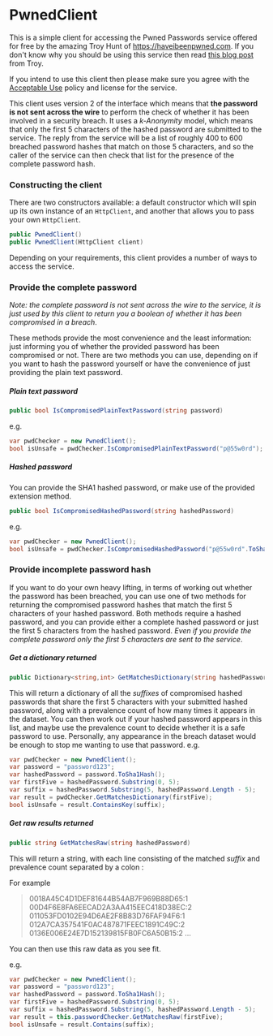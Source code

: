# PwnedClient
This is a simple client for accessing the Pwned Passwords service offered for free by the amazing Troy Hunt of https://haveibeenpwned.com.
If you don't know why you should be using this service then read [this blog post][1] from Troy.

If you intend to use this client then please make sure you agree with the [Acceptable Use][2] policy and license for the service.

This client uses version 2 of the interface which means that **the password is not sent across the wire** to perform the check of whether it has been involved in a security breach. It uses a *k-Anonymity* model, which means that only the first 5 characters of the hashed password are submitted to the service. The reply from the service will be a list of roughly 400 to 600 breached password hashes that match on those 5 characters, and so the caller of the service can then check that list for the presence of the complete password hash.

### Constructing the client
There are two constructors available: a default constructor which will spin up its own instance of an `HttpClient`, and another that allows you to pass your own `HttpClient`.

```c#
public PwnedClient()
public PwnedClient(HttpClient client)
```

Depending on your requirements, this client provides a number of ways to access the service.

### Provide the complete password
*Note: the complete password is not sent across the wire to the service, it is just used by this client to return you a boolean of whether it has been compromised in a breach*.

These methods provide the most convenience and the least information: just informing you of whether the provided password has been compromised or not.
There are two methods you can use, depending on if you want to hash the password yourself or have the convenience of just providing the plain text password.
##### Plain text password
```c#
public bool IsCompromisedPlainTextPassword(string password)
```
e.g.
```c#
var pwdChecker = new PwnedClient();
bool isUnsafe = pwdChecker.IsCompromisedPlainTextPassword("p@55w0rd");
```

##### Hashed password
You can provide the SHA1 hashed password, or make use of the provided extension method.

```c#
public bool IsCompromisedHashedPassword(string hashedPassword)
```
e.g.
```c#
var pwdChecker = new PwnedClient();
bool isUnsafe = pwdChecker.IsCompromisedHashedPassword("p@55w0rd".ToSha1Hash());
```

### Provide incomplete password hash
If you want to do your own heavy lifting, in terms of working out whether the password has been breached, you can use one of two methods for returning the compromised password hashes that match the first 5 characters of your hashed password. Both methods require a hashed password, and you can provide either a complete hashed password or just the first 5 characters from the hashed password. *Even if you provide the complete password only the first 5 characters are sent to the service*.

##### Get a dictionary returned
```c#
public Dictionary<string,int> GetMatchesDictionary(string hashedPassword)
```
This will return a dictionary of all the *suffixes* of compromised hashed passwords that share the first 5 characters with your submitted hashed password, along with a prevalence count of how many times it appears in the dataset. You can then work out if your hashed password appears in this list, and maybe use the prevalence count to decide whether it is a safe password to use. Personally, any appearance in the breach dataset would be enough to stop me wanting to use that password.
e.g.
```c#
var pwdChecker = new PwnedClient();
var password = "password123";
var hashedPassword = password.ToSha1Hash();
var firstFive = hashedPassword.Substring(0, 5);
var suffix = hashedPassword.Substring(5, hashedPassword.Length - 5);
var result = pwdChecker.GetMatchesDictionary(firstFive);
bool isUnsafe = result.ContainsKey(suffix);
```

##### Get raw results returned
```c#
public string GetMatchesRaw(string hashedPassword)
```
This will return a string, with each line consisting of the matched *suffix* and prevalence count separated by a colon :

For example
>0018A45C4D1DEF81644B54AB7F969B88D65:1
00D4F6E8FA6EECAD2A3AA415EEC418D38EC:2
011053FD0102E94D6AE2F8B83D76FAF94F6:1
012A7CA357541F0AC487871FEEC1891C49C:2
0136E006E24E7D152139815FB0FC6A50B15:2
...

You can then use this raw data as you see fit.

e.g.
```c#
var pwdChecker = new PwnedClient();
var password = "password123";
var hashedPassword = password.ToSha1Hash();
var firstFive = hashedPassword.Substring(0, 5);
var suffix = hashedPassword.Substring(5, hashedPassword.Length - 5);
var result = this.passwordChecker.GetMatchesRaw(firstFive);
bool isUnsafe = result.Contains(suffix);
```

[1]:https://www.troyhunt.com/introducing-306-million-freely-downloadable-pwned-passwords/
[2]:https://haveibeenpwned.com/API/v2#AcceptableUse
